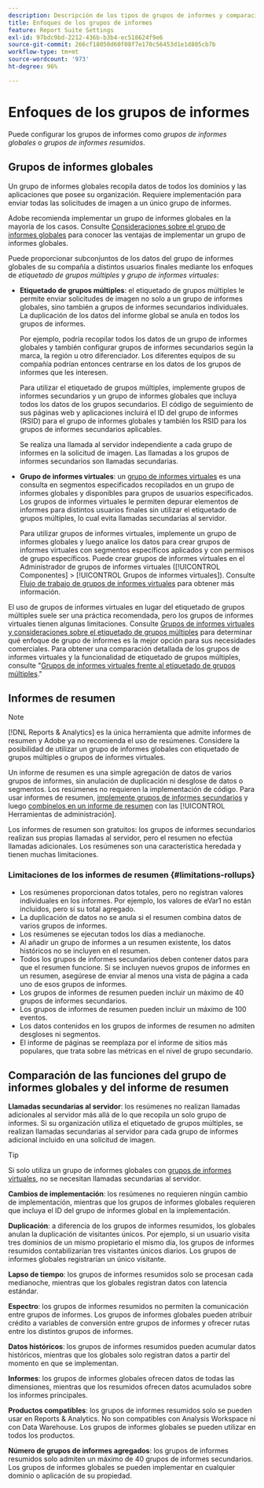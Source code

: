 ```yaml
---
description: Descripción de los tipos de grupos de informes y comparación de los grupos de informes globales y los grupos de informes resumidos.
title: Enfoques de los grupos de informes
feature: Report Suite Settings
exl-id: 97bdc9bd-2212-436b-b3b4-ec518624f9e6
source-git-commit: 266cf18050d60f08f7e170c56453d1e1d805cb7b
workflow-type: tm+mt
source-wordcount: '973'
ht-degree: 96%

---
```


# Enfoques de los grupos de informes

<!-- change filename since page name changed? -->

Puede configurar los grupos de informes como *grupos de informes globales* o *grupos de informes resumidos*.

## Grupos de informes globales

Un grupo de informes globales recopila datos de todos los dominios y las aplicaciones que posee su organización. Requiere implementación para enviar todas las solicitudes de imagen a un único grupo de informes.

Adobe recomienda implementar un grupo de informes globales en la mayoría de los casos. Consulte [Consideraciones sobre el grupo de informes globales](https://experienceleague.adobe.com/docs/analytics/implementation/prepare/global-rs.html?lang=es) para conocer las ventajas de implementar un grupo de informes globales.

Puede proporcionar subconjuntos de los datos del grupo de informes globales de su compañía a distintos usuarios finales mediante los enfoques de *etiquetado de grupos múltiples* y *grupo de informes virtuales*:

* **Etiquetado de grupos múltiples**: el etiquetado de grupos múltiples le permite enviar solicitudes de imagen no solo a un grupo de informes globales, sino también a grupos de informes secundarios individuales. La duplicación de los datos del informe global se anula en todos los grupos de informes.

  Por ejemplo, podría recopilar todos los datos de un grupo de informes globales y también configurar grupos de informes secundarios según la marca, la región u otro diferenciador. Los diferentes equipos de su compañía podrían entonces centrarse en los datos de los grupos de informes que les interesen.

  Para utilizar el etiquetado de grupos múltiples, implemente grupos de informes secundarios y un grupo de informes globales que incluya todos los datos de los grupos secundarios. El código de seguimiento de sus páginas web y aplicaciones incluirá el ID del grupo de informes (RSID) para el grupo de informes globales y también los RSID para los grupos de informes secundarios aplicables.<!-- Wording/be more specific? And include any links? -->

  Se realiza una llamada al servidor independiente a cada grupo de informes en la solicitud de imagen. Las llamadas a los grupos de informes secundarios son llamadas secundarias.

* **Grupo de informes virtuales**: un [grupo de informes virtuales](/help/components/vrs/vrs-about.md) es una consulta en segmentos especificados recopilados en un grupo de informes globales y disponibles para grupos de usuarios especificados. Los grupos de informes virtuales le permiten depurar elementos de informes para distintos usuarios finales sin utilizar el etiquetado de grupos múltiples, lo cual evita llamadas secundarias al servidor.

  Para utilizar grupos de informes virtuales, implemente un grupo de informes globales y luego analice los datos para crear grupos de informes virtuales con segmentos específicos aplicados y con permisos de grupo específicos. Puede crear grupos de informes virtuales en el Administrador de grupos de informes virtuales ([!UICONTROL Componentes] > [!UICONTROL Grupos de informes virtuales]). Consulte [Flujo de trabajo de grupos de informes virtuales](/help/components/vrs/c-workflow-vrs/vrs-workflow.md) para obtener más información.

El uso de grupos de informes virtuales en lugar del etiquetado de grupos múltiples suele ser una práctica recomendada, pero los grupos de informes virtuales tienen algunas limitaciones. Consulte [Grupos de informes virtuales y consideraciones sobre el etiquetado de grupos múltiples](/help/components/vrs/vrs-considerations.md) para determinar qué enfoque de grupo de informes es la mejor opción para sus necesidades comerciales. Para obtener una comparación detallada de los grupos de informes virtuales y la funcionalidad de etiquetado de grupos múltiples, consulte &quot;[Grupos de informes virtuales frente al etiquetado de grupos múltiples](/help/components/vrs/vrs-about.md#section_317E4D21CCD74BC38166D2F57D214F78).&quot;

## Informes de resumen

>[!NOTE]
>
>[!DNL Reports & Analytics] es la única herramienta que admite informes de resumen y Adobe ya no recomienda el uso de resúmenes. Considere la posibilidad de utilizar un grupo de informes globales con etiquetado de grupos múltiples o grupos de informes virtuales.

Un informe de resumen es una simple agregación de datos de varios grupos de informes, sin anulación de duplicación ni desglose de datos o segmentos. Los resúmenes no requieren la implementación de código. Para usar informes de resumen, [implemente grupos de informes secundarios](/help/admin/admin/c-manage-report-suites/c-new-report-suite/t-create-a-report-suite.md) y luego [combínelos en un informe de resumen](/help/admin/admin/c-manage-report-suites/c-new-report-suite/t-rollups.md) con las [!UICONTROL Herramientas de administración].

Los informes de resumen son gratuitos: los grupos de informes secundarios realizan sus propias llamadas al servidor, pero el resumen no efectúa llamadas adicionales. Los resúmenes son una característica heredada y tienen muchas limitaciones.

### Limitaciones de los informes de resumen {#limitations-rollups}

* Los resúmenes proporcionan datos totales, pero no registran valores individuales en los informes. Por ejemplo, los valores de eVar1 no están incluidos, pero sí su total agregado.
* La duplicación de datos no se anula si el resumen combina datos de varios grupos de informes.
* Los resúmenes se ejecutan todos los días a medianoche.
* Al añadir un grupo de informes a un resumen existente, los datos históricos no se incluyen en el resumen.
* Todos los grupos de informes secundarios deben contener datos para que el resumen funcione. Si se incluyen nuevos grupos de informes en un resumen, asegúrese de enviar al menos una vista de página a cada uno de esos grupos de informes.
* Los grupos de informes de resumen pueden incluir un máximo de 40 grupos de informes secundarios.
* Los grupos de informes de resumen pueden incluir un máximo de 100 eventos.
* Los datos contenidos en los grupos de informes de resumen no admiten desgloses ni segmentos.
* El informe de páginas se reemplaza por el informe de sitios más populares, que trata sobre las métricas en el nivel de grupo secundario.

## Comparación de las funciones del grupo de informes globales y del informe de resumen

**Llamadas secundarias al servidor**: los resúmenes no realizan llamadas adicionales al servidor más allá de lo que recopila un solo grupo de informes. Si su organización utiliza el etiquetado de grupos múltiples, se realizan llamadas secundarias al servidor para cada grupo de informes adicional incluido en una solicitud de imagen.

>[!TIP]
>
>Si solo utiliza un grupo de informes globales con [grupos de informes virtuales](/help/components/vrs/vrs-considerations.md), no se necesitan llamadas secundarias al servidor.

**Cambios de implementación**: los resúmenes no requieren ningún cambio de implementación, mientras que los grupos de informes globales requieren que incluya el ID del grupo de informes global en la implementación.

**Duplicación**: a diferencia de los grupos de informes resumidos, los globales anulan la duplicación de visitantes únicos. Por ejemplo, si un usuario visita tres dominios de un mismo propietario el mismo día, los grupos de informes resumidos contabilizarían tres visitantes únicos diarios. Los grupos de informes globales registrarían un único visitante.

**Lapso de tiempo**: los grupos de informes resumidos solo se procesan cada medianoche, mientras que los globales registran datos con latencia estándar.

**Espectro**: los grupos de informes resumidos no permiten la comunicación entre grupos de informes. Los grupos de informes globales pueden atribuir crédito a variables de conversión entre grupos de informes y ofrecer rutas entre los distintos grupos de informes.

**Datos históricos**: los grupos de informes resumidos pueden acumular datos históricos, mientras que los globales solo registran datos a partir del momento en que se implementan.

**Informes**: los grupos de informes globales ofrecen datos de todas las dimensiones, mientras que los resumidos ofrecen datos acumulados sobre los informes principales.

**Productos compatibles**: los grupos de informes resumidos solo se pueden usar en Reports &amp; Analytics. No son compatibles con Analysis Workspace ni con Data Warehouse. Los grupos de informes globales se pueden utilizar en todos los productos.

**Número de grupos de informes agregados**: los grupos de informes resumidos solo admiten un máximo de 40 grupos de informes secundarios. Los grupos de informes globales se pueden implementar en cualquier dominio o aplicación de su propiedad.

